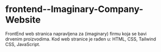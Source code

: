 # frontend--Imaginary-Company-Website
FrontEnd web stranica napravljena za (imaginary) firmu koja se bavi drvenim proizvodima. Kod web stranice je rađen u: HTML, CSS, Tailwind CSS, JavaScript.
